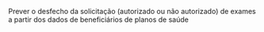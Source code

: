 <p>Prever o desfecho da solicitação (autorizado ou não autorizado) de exames a partir dos dados de beneficiários de planos de saúde</p>
